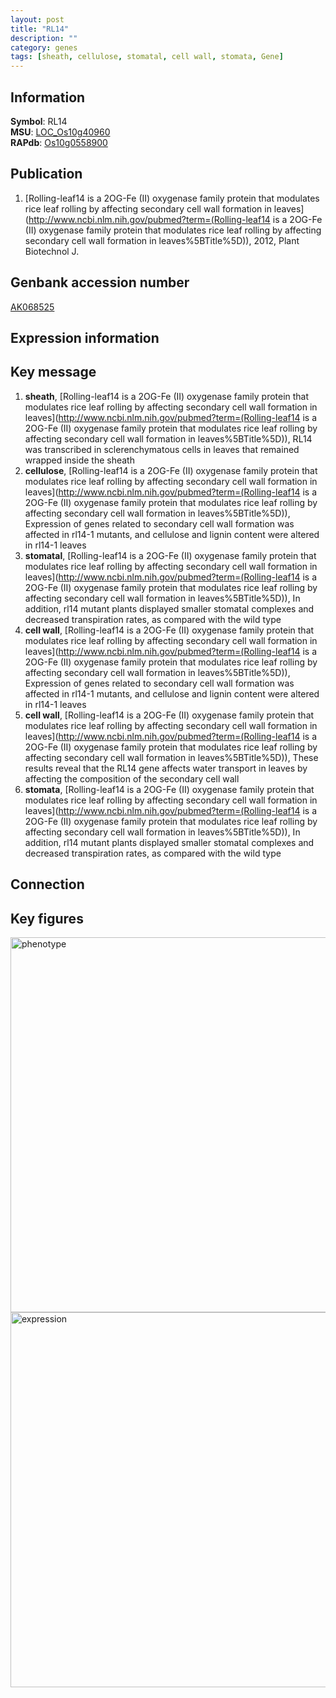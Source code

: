 ```yaml
---
layout: post
title: "RL14"
description: ""
category: genes
tags: [sheath, cellulose, stomatal, cell wall, stomata, Gene]
---
```


## Information
__Symbol__: RL14  
__MSU__: [LOC_Os10g40960](http://rice.plantbiology.msu.edu/cgi-bin/ORF_infopage.cgi?orf=LOC_Os10g40960)  
__RAPdb__: [Os10g0558900](http://rapdb.dna.affrc.go.jp/viewer/gbrowse_details/irgsp1?name=Os10g0558900)  

## Publication
1. [Rolling-leaf14 is a 2OG-Fe (II) oxygenase family protein that modulates rice leaf rolling by affecting secondary cell wall formation in leaves](http://www.ncbi.nlm.nih.gov/pubmed?term=(Rolling-leaf14 is a 2OG-Fe (II) oxygenase family protein that modulates rice leaf rolling by affecting secondary cell wall formation in leaves%5BTitle%5D)), 2012, Plant Biotechnol J.

## Genbank accession number
[AK068525](http://www.ncbi.nlm.nih.gov/nuccore/AK068525)

## Expression information

## Key message
1. __sheath__, [Rolling-leaf14 is a 2OG-Fe (II) oxygenase family protein that modulates rice leaf rolling by affecting secondary cell wall formation in leaves](http://www.ncbi.nlm.nih.gov/pubmed?term=(Rolling-leaf14 is a 2OG-Fe (II) oxygenase family protein that modulates rice leaf rolling by affecting secondary cell wall formation in leaves%5BTitle%5D)),  RL14 was transcribed in sclerenchymatous cells in leaves that remained wrapped inside the sheath
2. __cellulose__, [Rolling-leaf14 is a 2OG-Fe (II) oxygenase family protein that modulates rice leaf rolling by affecting secondary cell wall formation in leaves](http://www.ncbi.nlm.nih.gov/pubmed?term=(Rolling-leaf14 is a 2OG-Fe (II) oxygenase family protein that modulates rice leaf rolling by affecting secondary cell wall formation in leaves%5BTitle%5D)),  Expression of genes related to secondary cell wall formation was affected in rl14-1 mutants, and cellulose and lignin content were altered in rl14-1 leaves
3. __stomatal__, [Rolling-leaf14 is a 2OG-Fe (II) oxygenase family protein that modulates rice leaf rolling by affecting secondary cell wall formation in leaves](http://www.ncbi.nlm.nih.gov/pubmed?term=(Rolling-leaf14 is a 2OG-Fe (II) oxygenase family protein that modulates rice leaf rolling by affecting secondary cell wall formation in leaves%5BTitle%5D)),  In addition, rl14 mutant plants displayed smaller stomatal complexes and decreased transpiration rates, as compared with the wild type
4. __cell wall__, [Rolling-leaf14 is a 2OG-Fe (II) oxygenase family protein that modulates rice leaf rolling by affecting secondary cell wall formation in leaves](http://www.ncbi.nlm.nih.gov/pubmed?term=(Rolling-leaf14 is a 2OG-Fe (II) oxygenase family protein that modulates rice leaf rolling by affecting secondary cell wall formation in leaves%5BTitle%5D)),  Expression of genes related to secondary cell wall formation was affected in rl14-1 mutants, and cellulose and lignin content were altered in rl14-1 leaves
5. __cell wall__, [Rolling-leaf14 is a 2OG-Fe (II) oxygenase family protein that modulates rice leaf rolling by affecting secondary cell wall formation in leaves](http://www.ncbi.nlm.nih.gov/pubmed?term=(Rolling-leaf14 is a 2OG-Fe (II) oxygenase family protein that modulates rice leaf rolling by affecting secondary cell wall formation in leaves%5BTitle%5D)),  These results reveal that the RL14 gene affects water transport in leaves by affecting the composition of the secondary cell wall
6. __stomata__, [Rolling-leaf14 is a 2OG-Fe (II) oxygenase family protein that modulates rice leaf rolling by affecting secondary cell wall formation in leaves](http://www.ncbi.nlm.nih.gov/pubmed?term=(Rolling-leaf14 is a 2OG-Fe (II) oxygenase family protein that modulates rice leaf rolling by affecting secondary cell wall formation in leaves%5BTitle%5D)),  In addition, rl14 mutant plants displayed smaller stomatal complexes and decreased transpiration rates, as compared with the wild type

## Connection

## Key figures
<img src="http://ricencode.github.io/images/RL14.pheno.png" alt="phenotype"  style="width: 600px;"/>

<img src="http://ricencode.github.io/images/RL14.exp.png" alt="expression"  style="width: 600px;"/>


